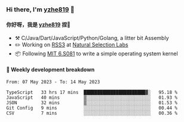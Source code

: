 ### Hi there, I'm [yzhe819](https://github.com/yzhe819) 👋

#### 你好呀，我是 [yzhe819](https://github.com/yzhe819) 捏👋

- :hammer_and_pick: C/Java/Dart/JavaScript/Python/Golang, a litter bit Assembly
- :pencil2: Working on [RSS3](https://github.com/NaturalSelectionLabs/RSS3) at [Natural Selection Labs](https://github.com/NaturalSelectionLabs)
- 📦 Following [MIT 6.S081](https://pdos.csail.mit.edu/6.S081/2020/) to write a simple operating system kernel



#### 📝 Weekly development breakdown

<!--START_SECTION:waka-->

```text
From: 07 May 2023 - To: 14 May 2023

TypeScript   33 hrs 17 mins  ███████████████████████▓░   95.18 %
JavaScript   40 mins         ▒░░░░░░░░░░░░░░░░░░░░░░░░   01.93 %
JSON         32 mins         ▒░░░░░░░░░░░░░░░░░░░░░░░░   01.53 %
Git Config   9 mins          ░░░░░░░░░░░░░░░░░░░░░░░░░   00.44 %
CSV          7 mins          ░░░░░░░░░░░░░░░░░░░░░░░░░   00.36 %
```

<!--END_SECTION:waka-->



